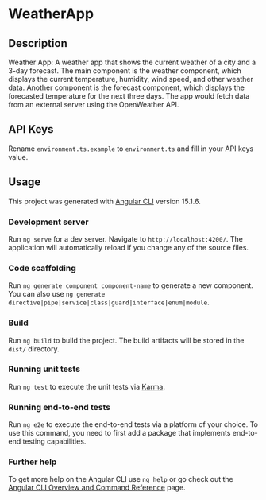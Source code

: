 # WeatherApp

## Description

Weather App: A weather app that shows the current weather of a city and a 3-day forecast. The main component is the weather component, which displays the current temperature, humidity, wind speed, and other weather data. Another component is the forecast component, which displays the forecasted temperature for the next three days. The app would fetch data from an external server using the OpenWeather API.

## API Keys

Rename `environment.ts.example` to `environment.ts` and fill in your API keys value.

## Usage

This project was generated with [Angular CLI](https://github.com/angular/angular-cli) version 15.1.6.

### Development server

Run `ng serve` for a dev server. Navigate to `http://localhost:4200/`. The application will automatically reload if you change any of the source files.

### Code scaffolding

Run `ng generate component component-name` to generate a new component. You can also use `ng generate directive|pipe|service|class|guard|interface|enum|module`.

### Build

Run `ng build` to build the project. The build artifacts will be stored in the `dist/` directory.

### Running unit tests

Run `ng test` to execute the unit tests via [Karma](https://karma-runner.github.io).

### Running end-to-end tests

Run `ng e2e` to execute the end-to-end tests via a platform of your choice. To use this command, you need to first add a package that implements end-to-end testing capabilities.

### Further help

To get more help on the Angular CLI use `ng help` or go check out the [Angular CLI Overview and Command Reference](https://angular.io/cli) page.
